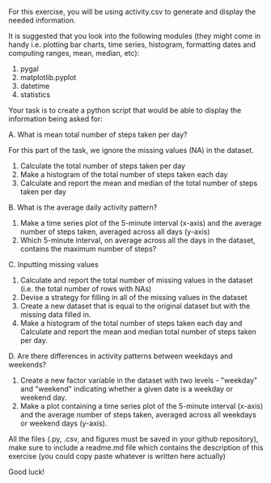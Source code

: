 For this exercise, you will be using activity.csv to generate and display the needed information.

It is suggested that you look into the following modules (they might come in handy i.e. plotting bar charts, time
series, histogram, formatting dates and computing ranges, mean, median, etc):
1. pygal
2. matplotlib.pyplot
3. datetime
4. statistics

Your task is to create a python script that would be able to display the information being asked for:

A. What is mean total number of steps taken per day?

For this part of the task, we ignore the missing values (NA) in the dataset.
1. Calculate the total number of steps taken per day
2. Make a histogram of the total number of steps taken each day
3. Calculate and report the mean and median of the total number of steps taken per day

B. What is the average daily activity pattern?
1. Make a time series plot of the 5-minute interval (x-axis) and the average number of steps taken,
averaged across all days (y-axis)
2. Which 5-minute interval, on average across all the days in the dataset, contains the maximum number of
steps?

C. Inputting missing values
1. Calculate and report the total number of missing values in the dataset (i.e. the total number of rows with
NAs)
2. Devise a strategy for filling in all of the missing values in the dataset
3. Create a new dataset that is equal to the original dataset but with the missing data filled in.
4. Make a histogram of the total number of steps taken each day and Calculate and report the mean and
median total number of steps taken per day.

D. Are there differences in activity patterns between weekdays and weekends?
1. Create a new factor variable in the dataset with two levels - "weekday" and "weekend" indicating
whether a given date is a weekday or weekend day.
2. Make a plot containing a time series plot of the 5-minute interval (x-axis) and the average number of
steps taken, averaged across all weekdays or weekend days (y-axis).


All the files (.py, .csv, and figures must be saved in your github repository), make sure to include a readme.md file
which contains the description of this exercise (you could copy paste whatever is written here actually)

Good luck!